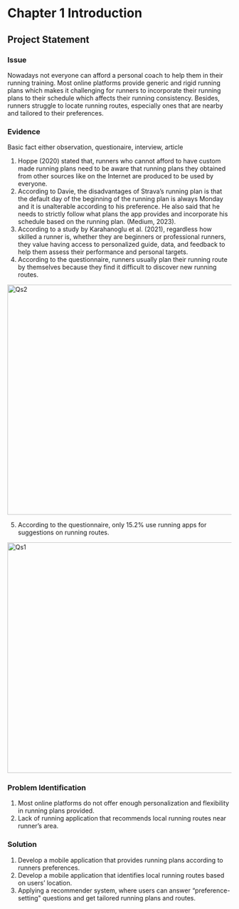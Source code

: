 # Chapter 1 Introduction
## Project Statement

### Issue
Nowadays not everyone can afford a personal coach to help them in their running training. Most online platforms provide generic and rigid running plans which makes it challenging for runners to incorporate their running plans to their schedule which affects their running consistency. Besides, runners struggle to locate running routes, especially ones that are nearby and tailored to their preferences.

### Evidence
Basic fact either observation, questionaire, interview, article

1. Hoppe (2020) stated that, runners who cannot afford to have custom made running plans need to be aware that running plans they obtained from other sources like on the Internet are produced to be used by everyone.
2. According to Davie, the disadvantages of Strava’s running plan is that the default day of the beginning of the running plan is always Monday and it is unalterable according to his preference. He also said that he needs to strictly follow what plans the app provides and incorporate his schedule based on the running plan. (Medium, 2023).
3. According to a study by Karahanoglu et al. (2021), regardless how skilled a runner is, whether they are beginners or professional runners, they value having access to personalized guide, data, and feedback to help them assess their performance and personal targets.
4. According to the questionnaire, runners usually plan their running route by themselves because they find it difficult to discover new running routes.

<img width="516" alt="Qs2" src="https://github.com/addff/2310-CSP600/assets/148828314/f4667a7f-b145-4161-925e-56cb366a23a6" class="center">


5. According to the questionnaire, only 15.2% use running apps for suggestions on running routes.

<img width="517" alt="Qs1" src="https://github.com/addff/2310-CSP600/assets/148828314/7042d20c-c492-4379-a3f5-e1676d6b269d">


### Problem Identification
1. Most online platforms do not offer enough personalization and flexibility in running plans provided.
2. Lack of running application that recommends local running routes near runner’s area.

### Solution
1. Develop a mobile application that provides running plans according to runners preferences.
2. Develop a mobile application that identifies local running routes based on users’ location.
3. Applying a recommender system, where users can answer “preference-setting" questions and get tailored running plans and routes.
